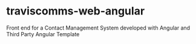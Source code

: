 # traviscomms-web-angular
Front end for a Contact Management System developed with Angular and Third Party Angular Template
